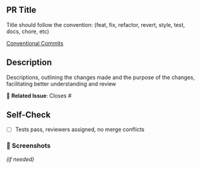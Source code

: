## PR Title

Title should follow the convention:
(feat, fix, refactor, revert, style, test, docs, chore, etc)

[Conventional Commits](https://www.conventionalcommits.org/en/v1.0.0/)

## Description

Descriptions, outlining the changes made and the purpose of the changes, facilitating better understanding and review

🔗 **Related Issue**: Closes #

## Self-Check

- [ ] Tests pass, reviewers assigned, no merge conflicts

### 📸 Screenshots

_(if needed)_

